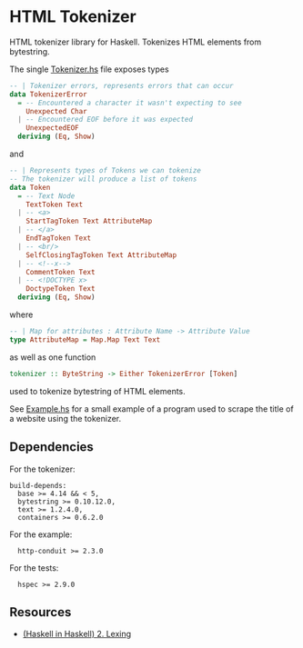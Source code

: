 # HTML Tokenizer

HTML tokenizer library for Haskell.
Tokenizes HTML elements from bytestring.

The single [Tokenizer.hs](./Tokenizer.hs) file exposes types

```hs
-- | Tokenizer errors, represents errors that can occur
data TokenizerError
  = -- Encountered a character it wasn't expecting to see
    Unexpected Char
  | -- Encountered EOF before it was expected
    UnexpectedEOF
  deriving (Eq, Show)
```

and

```hs
-- | Represents types of Tokens we can tokenize
-- The tokenizer will produce a list of tokens
data Token
  = -- Text Node
    TextToken Text
  | -- <a>
    StartTagToken Text AttributeMap
  | -- </a>
    EndTagToken Text
  | -- <br/>
    SelfClosingTagToken Text AttributeMap
  | -- <!--x-->
    CommentToken Text
  | -- <!DOCTYPE x>
    DoctypeToken Text
  deriving (Eq, Show)
```

where

```hs
-- | Map for attributes : Attribute Name -> Attribute Value
type AttributeMap = Map.Map Text Text
```

as well as one function

```hs
tokenizer :: ByteString -> Either TokenizerError [Token]
```

used to tokenize bytestring of HTML elements.

See [Example.hs](./Example.hs) for a small example of a program used to scrape the title of a website using the tokenizer.

## Dependencies

For the tokenizer:
```
build-depends:
  base >= 4.14 && < 5,           
  bytestring >= 0.10.12.0,      
  text >= 1.2.4.0,             
  containers >= 0.6.2.0          
```

For the example:
```
  http-conduit >= 2.3.0          
```

For the tests:
```
  hspec >= 2.9.0                 
```

## Resources

- [(Haskell in Haskell) 2. Lexing](https://cronokirby.com/posts/2020/12/haskell-in-haskell-2/)

